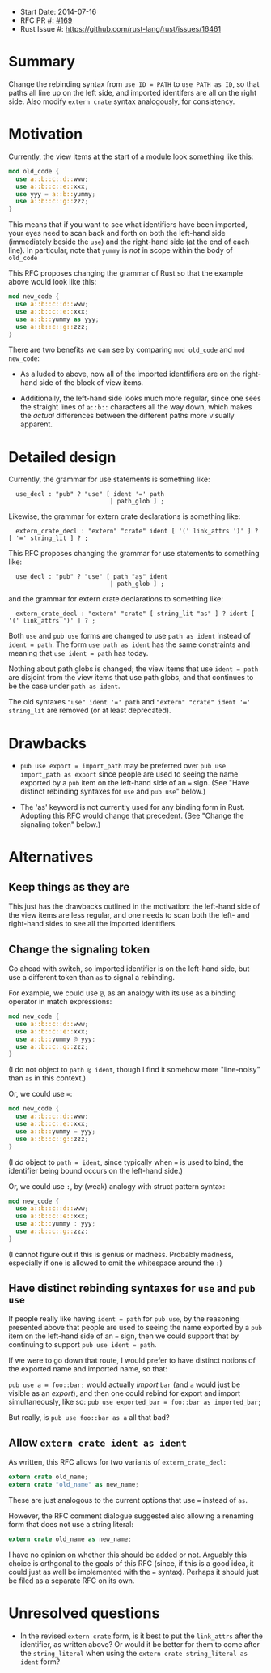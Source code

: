 - Start Date: 2014-07-16
- RFC PR #: [#169](https://github.com/rust-lang/rfcs/pull/169)
- Rust Issue #: https://github.com/rust-lang/rust/issues/16461

# Summary

Change the rebinding syntax from `use ID = PATH` to `use PATH as ID`,
so that paths all line up on the left side, and imported identifers
are all on the right side.  Also modify `extern crate` syntax
analogously, for consistency.

# Motivation

Currently, the view items at the start of a module look something like
this:

```rust
mod old_code {
  use a::b::c::d::www;
  use a::b::c::e::xxx;
  use yyy = a::b::yummy;
  use a::b::c::g::zzz;
}
```

This means that if you want to see what identifiers have been
imported, your eyes need to scan back and forth on both the left-hand
side (immediately beside the `use`) and the right-hand side (at the
end of each line).  In particular, note that `yummy` is *not* in scope
within the body of `old_code`

This RFC proposes changing the grammar of Rust so that the example
above would look like this:

```rust
mod new_code {
  use a::b::c::d::www;
  use a::b::c::e::xxx;
  use a::b::yummy as yyy;
  use a::b::c::g::zzz;
}
```

There are two benefits we can see by comparing `mod old_code` and `mod
new_code`:

 * As alluded to above, now all of the imported identfifiers are on
   the right-hand side of the block of view items.

 * Additionally, the left-hand side looks much more regular, since one
   sees the straight lines of `a::b::` characters all the way down,
   which makes the *actual* differences between the different paths
   more visually apparent.

# Detailed design

Currently, the grammar for use statements is something like:

```
  use_decl : "pub" ? "use" [ ident '=' path
                            | path_glob ] ;
```

Likewise, the grammar for extern crate declarations is something like:

```
  extern_crate_decl : "extern" "crate" ident [ '(' link_attrs ')' ] ? [ '=' string_lit ] ? ;
```

This RFC proposes changing the grammar for use statements to something like:

```
  use_decl : "pub" ? "use" [ path "as" ident
                            | path_glob ] ;
```

and the grammar for extern crate declarations to something like:

```
  extern_crate_decl : "extern" "crate" [ string_lit "as" ] ? ident [ '(' link_attrs ')' ] ? ;
```

Both `use` and `pub use` forms are changed to use `path as ident`
instead of `ident = path`.  The form `use path as ident` has the same
constraints and meaning that `use ident = path` has today.

Nothing about path globs is changed; the view items that use
`ident = path` are disjoint from the view items that use path globs,
and that continues to be the case under `path as ident`.

The old syntaxes
  `"use" ident '=' path`
and
  `"extern" "crate" ident '=' string_lit`
are removed (or at least deprecated).

# Drawbacks

* `pub use export = import_path` may be preferred over `pub use
  import_path as export` since people are used to seeing the name
  exported by a `pub` item on the left-hand side of an `=` sign.
  (See "Have distinct rebinding syntaxes for `use` and `pub use`"
  below.)

* The 'as' keyword is not currently used for any binding form in Rust.
  Adopting this RFC would change that precedent.
  (See "Change the signaling token" below.)

# Alternatives

## Keep things as they are

This just has the drawbacks outlined in the motivation: the left-hand
side of the view items are less regular, and one needs to scan both
the left- and right-hand sides to see all the imported identifiers.

## Change the signaling token

Go ahead with switch, so imported identifier is on the left-hand side,
but use a different token than `as` to signal a rebinding.

For example, we could use `@`, as an analogy with its use as a binding
operator in match expressions:

```rust
mod new_code {
  use a::b::c::d::www;
  use a::b::c::e::xxx;
  use a::b::yummy @ yyy;
  use a::b::c::g::zzz;
}
```
(I do not object to `path @ ident`, though I find it somehow more
"line-noisy" than `as` in this context.)

Or, we could use `=`:

```rust
mod new_code {
  use a::b::c::d::www;
  use a::b::c::e::xxx;
  use a::b::yummy = yyy;
  use a::b::c::g::zzz;
}
```
(I *do* object to `path = ident`, since typically when `=` is used to
bind, the identifier being bound occurs on the left-hand side.)

Or, we could use `:`, by (weak) analogy with struct pattern syntax:
```rust
mod new_code {
  use a::b::c::d::www;
  use a::b::c::e::xxx;
  use a::b::yummy : yyy;
  use a::b::c::g::zzz;
}
```
(I cannot figure out if this is genius or madness.  Probably madness,
especially if one is allowed to omit the whitespace around the `:`)

## Have distinct rebinding syntaxes for `use` and `pub use`

If people really like having `ident = path` for `pub use`, by the
reasoning presented above that people are used to seeing the name
exported by a `pub` item on the left-hand side of an `=` sign, then we
could support that by continuing to support `pub use ident = path`.

If we were to go down that route, I would prefer to have distinct
notions of the exported name and imported name, so that:

`pub use a = foo::bar;` would actually *import* `bar` (and `a` would
just be visible as an *export*), and then one could rebind for export
and import simultaneously, like so:
`pub use exported_bar = foo::bar as imported_bar;`

But really, is `pub use foo::bar as a` all that bad?

## Allow `extern crate ident as ident`

As written, this RFC allows for two variants of `extern_crate_decl`:

```rust
extern crate old_name;
extern crate "old_name" as new_name;
```

These are just analogous to the current options that use `=` instead of `as`.

However, the RFC comment dialogue suggested also allowing a renaming
form that does not use a string literal:

```rust
extern crate old_name as new_name;
```

I have no opinion on whether this should be added or not.  Arguably
this choice is orthgonal to the goals of this RFC (since, if this is a
good idea, it could just as well be implemented with the `=` syntax).
Perhaps it should just be filed as a separate RFC on its own.

# Unresolved questions

* In the revised `extern crate` form, is it best to put the
  `link_attrs` after the identifier, as written above?  Or would it be
  better for them to come after the `string_literal` when using the
  `extern crate string_literal as ident` form?
